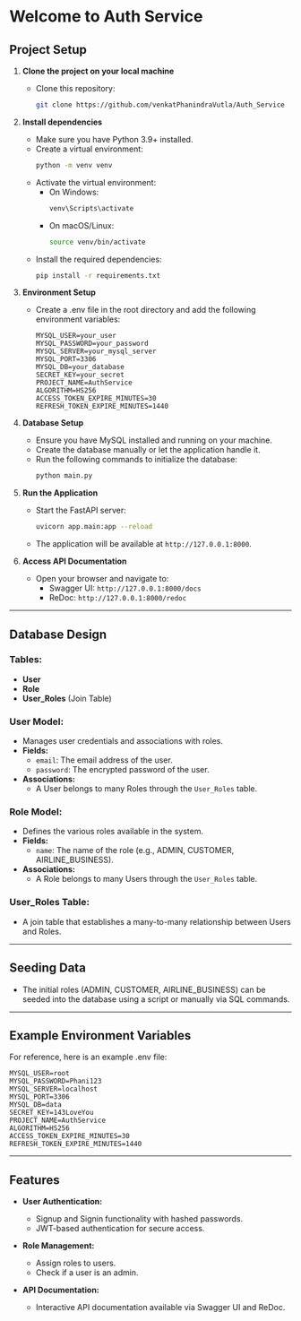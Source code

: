 # Welcome to Auth Service

## Project Setup

1. **Clone the project on your local machine**
   - Clone this repository:
      ```bash
      git clone https://github.com/venkatPhanindraVutla/Auth_Service
      ```

2. **Install dependencies**
   - Make sure you have Python 3.9+ installed.
   - Create a virtual environment:
     ```bash
     python -m venv venv
     ```
   - Activate the virtual environment:
     - On Windows:
       ```bash
       venv\Scripts\activate
       ```
     - On macOS/Linux:
       ```bash
       source venv/bin/activate
       ```
   - Install the required dependencies:
     ```bash
     pip install -r requirements.txt
     ```

3. **Environment Setup**
   - Create a .env file in the root directory and add the following environment variables:
     ```plaintext
     MYSQL_USER=your_user
     MYSQL_PASSWORD=your_password
     MYSQL_SERVER=your_mysql_server
     MYSQL_PORT=3306
     MYSQL_DB=your_database
     SECRET_KEY=your_secret
     PROJECT_NAME=AuthService
     ALGORITHM=HS256
     ACCESS_TOKEN_EXPIRE_MINUTES=30
     REFRESH_TOKEN_EXPIRE_MINUTES=1440
     ```

4. **Database Setup**
   - Ensure you have MySQL installed and running on your machine.
   - Create the database manually or let the application handle it.
   - Run the following commands to initialize the database:
     ```bash
     python main.py
     ```

5. **Run the Application**
   - Start the FastAPI server:
     ```bash
     uvicorn app.main:app --reload
     ```
   - The application will be available at `http://127.0.0.1:8000`.

6. **Access API Documentation**
   - Open your browser and navigate to:
     - Swagger UI: `http://127.0.0.1:8000/docs`
     - ReDoc: `http://127.0.0.1:8000/redoc`

---

## Database Design

### Tables:
- **User**
- **Role**
- **User_Roles** (Join Table)

### User Model:
- Manages user credentials and associations with roles.
- **Fields:**
  - `email`: The email address of the user.
  - `password`: The encrypted password of the user.
- **Associations:**
  - A User belongs to many Roles through the `User_Roles` table.

### Role Model:
- Defines the various roles available in the system.
- **Fields:**
  - `name`: The name of the role (e.g., ADMIN, CUSTOMER, AIRLINE_BUSINESS).
- **Associations:**
  - A Role belongs to many Users through the `User_Roles` table.

### User_Roles Table:
- A join table that establishes a many-to-many relationship between Users and Roles.

---

## Seeding Data

- The initial roles (ADMIN, CUSTOMER, AIRLINE_BUSINESS) can be seeded into the database using a script or manually via SQL commands.

---

## Example Environment Variables

For reference, here is an example .env file:
```plaintext
MYSQL_USER=root
MYSQL_PASSWORD=Phani123
MYSQL_SERVER=localhost
MYSQL_PORT=3306
MYSQL_DB=data
SECRET_KEY=143LoveYou
PROJECT_NAME=AuthService
ALGORITHM=HS256
ACCESS_TOKEN_EXPIRE_MINUTES=30
REFRESH_TOKEN_EXPIRE_MINUTES=1440
```

---

## Features

- **User Authentication:**
  - Signup and Signin functionality with hashed passwords.
  - JWT-based authentication for secure access.

- **Role Management:**
  - Assign roles to users.
  - Check if a user is an admin.

- **API Documentation:**
  - Interactive API documentation available via Swagger UI and ReDoc.

